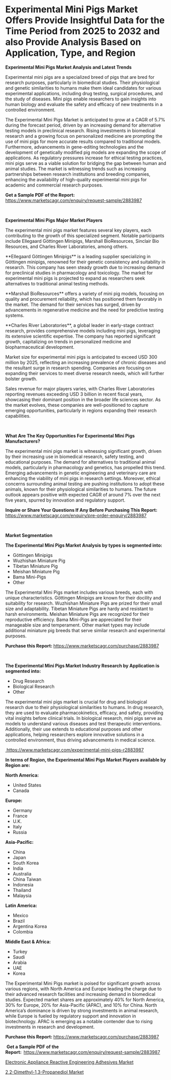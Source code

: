 <p><h1>Experimental Mini Pigs Market Offers Provide Insightful Data for the Time Period from 2025 to 2032 and also Provide Analysis Based on Application, Type, and Region</h1></p><p><strong>Experimental Mini Pigs Market Analysis and Latest Trends</strong></p>
<p><p>Experimental mini pigs are a specialized breed of pigs that are bred for research purposes, particularly in biomedical studies. Their physiological and genetic similarities to humans make them ideal candidates for various experimental applications, including drug testing, surgical procedures, and the study of diseases. Mini pigs enable researchers to gain insights into human biology and evaluate the safety and efficacy of new treatments in a controlled environment.</p><p>The Experimental Mini Pigs Market is anticipated to grow at a CAGR of 5.7% during the forecast period, driven by an increasing demand for alternative testing models in preclinical research. Rising investments in biomedical research and a growing focus on personalized medicine are prompting the use of mini pigs for more accurate results compared to traditional models. Furthermore, advancements in gene-editing technologies and the development of genetically modified pig models are expanding the scope of applications. As regulatory pressures increase for ethical testing practices, mini pigs serve as a viable solution for bridging the gap between human and animal studies. The market is witnessing trends such as increasing partnerships between research institutions and breeding companies, enhancing the availability of high-quality experimental mini pigs for academic and commercial research purposes.</p></p>
<p><strong>Get a Sample PDF of the Report:&nbsp;</strong> <a href="https://www.marketscagr.com/enquiry/request-sample/2883987?utm_campaign=2031&utm_medium=2&utm_source=Github&utm_content=ia&utm_term=13032025&utm_id=experimental-mini-pigs">https://www.marketscagr.com/enquiry/request-sample/2883987</a></p>
<p>&nbsp;</p>
<p><strong>Experimental Mini Pigs Major Market Players</strong></p>
<p><p>The experimental mini pigs market features several key players, each contributing to the growth of this specialized segment. Notable participants include Ellegaard Göttingen Minipigs, Marshall BioResources, Sinclair Bio Resources, and Charles River Laboratories, among others.</p><p>**Ellegaard Göttingen Minipigs** is a leading supplier specializing in Göttingen minipigs, renowned for their genetic consistency and suitability in research. This company has seen steady growth due to increasing demand for preclinical studies in pharmacology and toxicology. The market for experimental mini pigs is projected to expand as researchers seek alternatives to traditional animal testing methods.</p><p>**Marshall BioResources** offers a variety of mini pig models, focusing on quality and procurement reliability, which has positioned them favorably in the market. The demand for their services has surged, driven by advancements in regenerative medicine and the need for predictive testing systems.</p><p>**Charles River Laboratories**, a global leader in early-stage contract research, provides comprehensive models including mini pigs, leveraging its extensive scientific expertise. The company has reported significant growth, capitalizing on trends in personalized medicine and biopharmaceutical development.</p><p>Market size for experimental mini pigs is anticipated to exceed USD 300 million by 2025, reflecting an increasing prevalence of chronic diseases and the resultant surge in research spending. Companies are focusing on expanding their services to meet diverse research needs, which will further bolster growth.</p><p>Sales revenue for major players varies, with Charles River Laboratories reporting revenues exceeding USD 3 billion in recent fiscal years, showcasing their dominant position in the broader life sciences sector. As the market evolves, these companies are well-positioned to capture emerging opportunities, particularly in regions expanding their research capabilities.</p></p>
<p>&nbsp;</p>
<p><strong>What Are The Key Opportunities For Experimental Mini Pigs Manufacturers?</strong></p>
<p><p>The experimental mini pigs market is witnessing significant growth, driven by their increasing use in biomedical research, safety testing, and educational purposes. The demand for alternatives to traditional animal models, particularly in pharmacology and genetics, has propelled this trend. Emerging advancements in genetic engineering and veterinary care are enhancing the viability of mini pigs in research settings. Moreover, ethical concerns surrounding animal testing are pushing institutions to adopt these animals, known for their physiological similarities to humans. The future outlook appears positive with expected CAGR of around 7% over the next five years, spurred by innovation and regulatory support.</p></p>
<p><strong>Inquire or Share Your Questions If Any Before Purchasing This Report:</strong> <a href="https://www.marketscagr.com/enquiry/pre-order-enquiry/2883987?utm_campaign=2031&utm_medium=2&utm_source=Github&utm_content=ia&utm_term=13032025&utm_id=experimental-mini-pigs">https://www.marketscagr.com/enquiry/pre-order-enquiry/2883987</a></p>
<p>&nbsp;</p>
<p><strong>Market Segmentation</strong></p>
<p><strong>The Experimental Mini Pigs Market Analysis by types is segmented into:</strong></p>
<p><ul><li>Göttingen Minipigs</li><li>Wuzhishan Miniature Pig</li><li>Tibetan Miniature Pig</li><li>Meishan Miniature Pig</li><li>Bama Mini-Pigs</li><li>Other</li></ul></p>
<p><p>The Experimental Mini Pigs market includes various breeds, each with unique characteristics. Göttingen Minipigs are known for their docility and suitability for research. Wuzhishan Miniature Pigs are prized for their small size and adaptability. Tibetan Miniature Pigs are hardy and resistant to harsh environments. Meishan Miniature Pigs are recognized for their reproductive efficiency. Bama Mini-Pigs are appreciated for their manageable size and temperament. Other market types may include additional miniature pig breeds that serve similar research and experimental purposes.</p></p>
<p><strong>Purchase this Report:&nbsp;</strong><a href="https://www.marketscagr.com/purchase/2883987?utm_campaign=2031&utm_medium=2&utm_source=Github&utm_content=ia&utm_term=13032025&utm_id=experimental-mini-pigs">https://www.marketscagr.com/purchase/2883987</a></p>
<p>&nbsp;</p>
<p><strong>The Experimental Mini Pigs Market Industry Research by Application is segmented into:</strong></p>
<p><ul><li>Drug Research</li><li>Biological Research</li><li>Other</li></ul></p>
<p><p>The experimental mini pigs market is crucial for drug and biological research due to their physiological similarities to humans. In drug research, they are used to evaluate pharmacokinetics, efficacy, and safety, providing vital insights before clinical trials. In biological research, mini pigs serve as models to understand various diseases and test therapeutic interventions. Additionally, their use extends to educational purposes and other applications, helping researchers explore innovative solutions in a controlled environment, thus driving advancements in medical science.</p></p>
<p><a href="https://www.marketscagr.com/experimental-mini-pigs-r2883987?utm_campaign=2031&utm_medium=2&utm_source=Github&utm_content=ia&utm_term=13032025&utm_id=experimental-mini-pigs">&nbsp;https://www.marketscagr.com/experimental-mini-pigs-r2883987</a></p>
<p><strong>In terms of Region, the Experimental Mini Pigs Market Players available by Region are:</strong></p>
<p>
    <p> <strong> North America: </strong>
        <ul>
            <li>United States</li>
            <li>Canada</li>
        </ul>
        </p> 
    <p> <strong> Europe: </strong>
        <ul>
            <li>Germany</li>
            <li>France</li>
            <li>U.K.</li>
            <li>Italy</li>
            <li>Russia</li>
        </ul>
        </p> 
    <p> <strong> Asia-Pacific: </strong>
        <ul>
            <li>China</li>
            <li>Japan</li>
            <li>South Korea</li>
            <li>India</li>
            <li>Australia</li>
            <li>China Taiwan</li>
            <li>Indonesia</li>
            <li>Thailand</li>
            <li>Malaysia</li>
        </ul>
        </p> 
    <p> <strong> Latin America: </strong>
        <ul>
            <li>Mexico</li>
            <li>Brazil</li>
            <li>Argentina Korea</li>
            <li>Colombia</li>
        </ul>
        </p> 
    <p> <strong> Middle East & Africa: </strong>
        <ul>
            <li>Turkey</li>
            <li>Saudi</li>
            <li>Arabia</li>
            <li>UAE</li>
            <li>Korea</li>
        </ul>
    </p>
    </p>
<p><p>The Experimental Mini Pigs market is poised for significant growth across various regions, with North America and Europe leading the charge due to their advanced research facilities and increasing demand in biomedical studies. Expected market shares are approximately 40% for North America, 30% for Europe, 20% for Asia-Pacific (APAC), and 10% for China. North America’s dominance is driven by strong investments in animal research, while Europe is fueled by regulatory support and innovation in biotechnology. APAC is emerging as a notable contender due to rising investments in research and development.</p></p>
<p><strong>Purchase this Report: </strong><a href="https://www.marketscagr.com/purchase/2883987?utm_campaign=2031&utm_medium=2&utm_source=Github&utm_content=ia&utm_term=13032025&utm_id=experimental-mini-pigs">https://www.marketscagr.com/purchase/2883987</a></p>
<p>&nbsp;<strong>Get a Sample PDF of the Report:&nbsp;&nbsp;</strong><a href="https://www.marketscagr.com/enquiry/request-sample/2883987?utm_campaign=2031&utm_medium=2&utm_source=Github&utm_content=ia&utm_term=13032025&utm_id=experimental-mini-pigs">https://www.marketscagr.com/enquiry/request-sample/2883987</a></p>
<p><strong></strong></p>
<p><p><a href="https://github.com/wileonie19657/Market-Research-Report-List-1/blob/main/electronic-appliance-reactive-engineering-adhesives-market.md?utm_campaign=2031&utm_medium=2&utm_source=Github&utm_content=ia&utm_term=13032025&utm_id=experimental-mini-pigs">Electronic Appliance Reactive Engineering Adhesives Market</a></p><p><a href="https://github.com/PeterParrish5/Market-Research-Report-List-7/blob/main/22-dimethyl-13-propanediol-market.md?utm_campaign=2031&utm_medium=2&utm_source=Github&utm_content=ia&utm_term=13032025&utm_id=experimental-mini-pigs">2,2-Dimethyl-1,3-Propanediol Market</a></p></p>